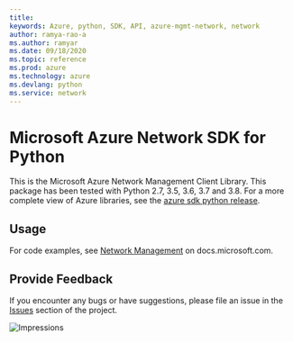 ```yaml
---
title: 
keywords: Azure, python, SDK, API, azure-mgmt-network, network
author: ramya-rao-a
ms.author: ramyar
ms.date: 09/18/2020
ms.topic: reference
ms.prod: azure
ms.technology: azure
ms.devlang: python
ms.service: network
---
```


# Microsoft Azure Network SDK for Python

This is the Microsoft Azure Network Management Client Library.
This package has been tested with Python 2.7, 3.5, 3.6, 3.7 and 3.8.
For a more complete view of Azure libraries, see the [azure sdk python release](https://aka.ms/azsdk/python/all).


## Usage

For code examples, see [Network Management](https://docs.microsoft.com/python/api/overview/azure/network?view=azure-python-preview)
on docs.microsoft.com.


## Provide Feedback

If you encounter any bugs or have suggestions, please file an issue in the
[Issues](https://github.com/Azure/azure-sdk-for-python/issues)
section of the project.


![Impressions](https://azure-sdk-impressions.azurewebsites.net/api/impressions/azure-sdk-for-python%2Fazure-mgmt-network%2FREADME.png)

